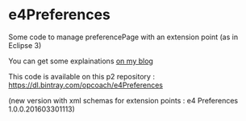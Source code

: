 e4Preferences
=============

Some code to manage preferencePage with an extension point (as in Eclipse 3)

You can get some explainations <a href="http://www.opcoach.com/en/managing-preference-pages-with-eclipse-4/">on my blog</a>

This code is available on this p2 repository : https://dl.bintray.com/opcoach/e4Preferences

(new version with xml schemas for extension points :  e4 Preferences	1.0.0.201603301113)

